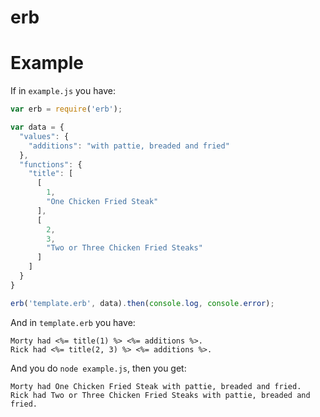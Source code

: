 # erb

# Example

If in `example.js` you have:

```javascript
var erb = require('erb');

var data = {
  "values": {
    "additions": "with pattie, breaded and fried"
  },
  "functions": {
    "title": [
      [
        1,
        "One Chicken Fried Steak"
      ],
      [
        2,
        3,
        "Two or Three Chicken Fried Steaks"
      ]
    ]
  }
}

erb('template.erb', data).then(console.log, console.error);
```

And in `template.erb` you have:

```
Morty had <%= title(1) %> <%= additions %>.
Rick had <%= title(2, 3) %> <%= additions %>.
```

And you do `node example.js`, then you get:

```
Morty had One Chicken Fried Steak with pattie, breaded and fried.
Rick had Two or Three Chicken Fried Steaks with pattie, breaded and fried.
```